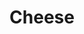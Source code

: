 ---
title: Cheese
crosslinks:
- cheesemaking
- autotldr
- norge
- ketorecipes
- gso
- JUSTNOMIL
- keto
- ProCSS
- grilledcheese
- '2011'
- europe
- awfulnails
---
